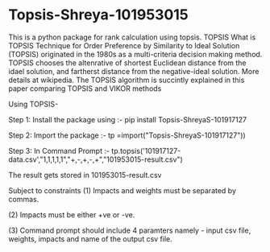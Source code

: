 # Topsis-Shreya-101953015
This is a python package for rank calculation using topsis.
TOPSIS
What is TOPSIS Technique for Order Preference by Similarity to Ideal Solution (TOPSIS) originated in the 1980s as a multi-criteria decision making method. TOPSIS chooses the altenrative of shortest Euclidean distance from the idael solution, and fartherst distance from the negative-ideal solution. More details at wikipedia. The TOPSIS algorithm is succintly explained in this paper comparing TOPSIS and VIKOR methods

Using TOPSIS-

Step 1: Install the package using :- pip install Topsis-ShreyaS-101917127

Step 2: Import the package :- tp =import("Topsis-ShreyaS-101917127"))

Step 3: In Command Prompt :- tp.topsis('101917127-data.csv',"1,1,1,1,1","+,-,+,-,+","101953015-result.csv")

The result gets stored in 101953015-result.csv


Subject to constraints
(1) Impacts and weights must be separated by commas.

(2) Impacts must be either +ve or -ve.

(3) Command prompt should include 4 paramters namely - input csv file, weights, impacts and name of the output csv file.
